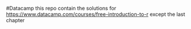 #Datacamp
this repo contain the solutions for https://www.datacamp.com/courses/free-introduction-to-r 
except the last chapter
